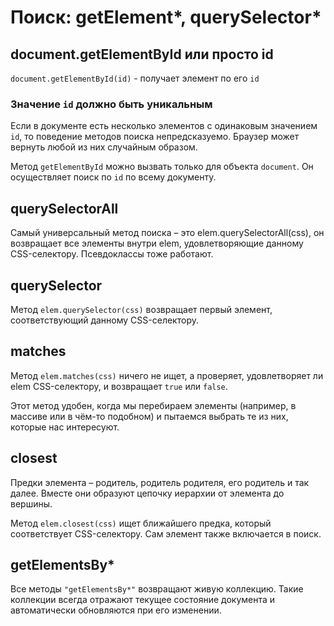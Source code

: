 # Поиск: getElement*, querySelector*

## document.getElementById или просто id

`document.getElementById(id)` - получает элемент по его `id`

### Значение `id` должно быть уникальным

Если в документе есть несколько элементов с одинаковым значением `id`, то поведение методов поиска непредсказуемо. Браузер может вернуть любой из них случайным образом.

Метод `getElementById` можно вызвать только для объекта `document`. Он осуществляет поиск по `id` по всему документу.

## querySelectorAll

Самый универсальный метод поиска – это elem.querySelectorAll(css), он возвращает все элементы внутри elem, удовлетворяющие данному CSS-селектору. Псевдоклассы тоже работают.

## querySelector

Метод `elem.querySelector(css)` возвращает первый элемент, соответствующий данному CSS-селектору.

## matches

Метод `elem.matches(css)` ничего не ищет, а проверяет, удовлетворяет ли elem CSS-селектору, и возвращает `true` или `false`.

Этот метод удобен, когда мы перебираем элементы (например, в массиве или в чём-то подобном) и пытаемся выбрать те из них, которые нас интересуют.

## closest

Предки элемента – родитель, родитель родителя, его родитель и так далее. Вместе они образуют цепочку иерархии от элемента до вершины.

Метод `elem.closest(css)` ищет ближайшего предка, который соответствует CSS-селектору. Сам элемент также включается в поиск.

## getElementsBy*

Все методы `"getElementsBy*"` возвращают живую коллекцию. Такие коллекции всегда отражают текущее состояние документа и автоматически обновляются при его изменении.
